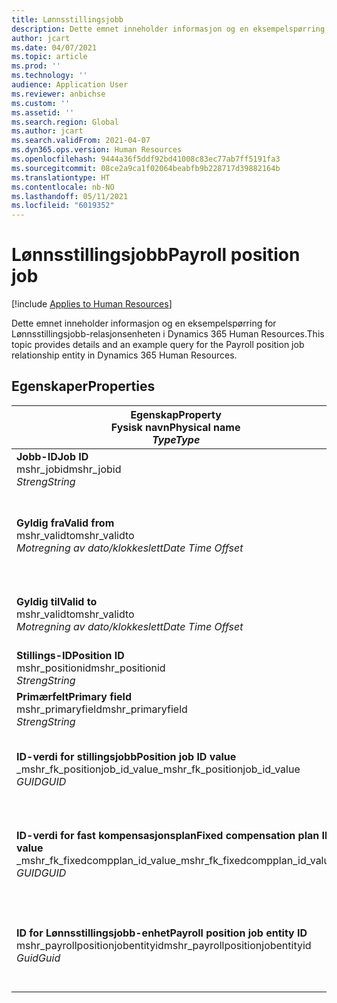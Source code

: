 ```yaml
---
title: Lønnsstillingsjobb
description: Dette emnet inneholder informasjon og en eksempelspørring for Lønnsstillingsjobb-enheten i Dynamics 365 Human Resources.
author: jcart
ms.date: 04/07/2021
ms.topic: article
ms.prod: ''
ms.technology: ''
audience: Application User
ms.reviewer: anbichse
ms.custom: ''
ms.assetid: ''
ms.search.region: Global
ms.author: jcart
ms.search.validFrom: 2021-04-07
ms.dyn365.ops.version: Human Resources
ms.openlocfilehash: 9444a36f5ddf92bd41008c83ec77ab7ff5191fa3
ms.sourcegitcommit: 08ce2a9ca1f02064beabfb9b228717d39882164b
ms.translationtype: HT
ms.contentlocale: nb-NO
ms.lasthandoff: 05/11/2021
ms.locfileid: "6019352"
---
```

# <a name="payroll-position-job"></a><span data-ttu-id="8a783-103">Lønnsstillingsjobb</span><span class="sxs-lookup"><span data-stu-id="8a783-103">Payroll position job</span></span>

[!include [Applies to Human Resources](../includes/applies-to-hr.md)]

<span data-ttu-id="8a783-104">Dette emnet inneholder informasjon og en eksempelspørring for Lønnsstillingsjobb-relasjonsenheten i Dynamics 365 Human Resources.</span><span class="sxs-lookup"><span data-stu-id="8a783-104">This topic provides details and an example query for the Payroll position job relationship entity in Dynamics 365 Human Resources.</span></span>

## <a name="properties"></a><span data-ttu-id="8a783-105">Egenskaper</span><span class="sxs-lookup"><span data-stu-id="8a783-105">Properties</span></span>

| <span data-ttu-id="8a783-106">Egenskap</span><span class="sxs-lookup"><span data-stu-id="8a783-106">Property</span></span><br><span data-ttu-id="8a783-107">**Fysisk navn**</span><span class="sxs-lookup"><span data-stu-id="8a783-107">**Physical name**</span></span><br><span data-ttu-id="8a783-108">**_Type_**</span><span class="sxs-lookup"><span data-stu-id="8a783-108">**_Type_**</span></span> | <span data-ttu-id="8a783-109">Bruk</span><span class="sxs-lookup"><span data-stu-id="8a783-109">Use</span></span> | <span data-ttu-id="8a783-110">beskrivelse</span><span class="sxs-lookup"><span data-stu-id="8a783-110">Description</span></span> |
| --- | --- | --- |
| <span data-ttu-id="8a783-111">**Jobb-ID**</span><span class="sxs-lookup"><span data-stu-id="8a783-111">**Job ID**</span></span><br><span data-ttu-id="8a783-112">mshr_jobid</span><span class="sxs-lookup"><span data-stu-id="8a783-112">mshr_jobid</span></span><br><span data-ttu-id="8a783-113">*Streng*</span><span class="sxs-lookup"><span data-stu-id="8a783-113">*String*</span></span> | <span data-ttu-id="8a783-114">Readp-only</span><span class="sxs-lookup"><span data-stu-id="8a783-114">Readp-only</span></span><br><span data-ttu-id="8a783-115">Obligatorisk</span><span class="sxs-lookup"><span data-stu-id="8a783-115">Required</span></span> |<span data-ttu-id="8a783-116">ID-en for jobben.</span><span class="sxs-lookup"><span data-stu-id="8a783-116">The ID of the job.</span></span> |
| <span data-ttu-id="8a783-117">**Gyldig fra**</span><span class="sxs-lookup"><span data-stu-id="8a783-117">**Valid from**</span></span><br><span data-ttu-id="8a783-118">mshr_validto</span><span class="sxs-lookup"><span data-stu-id="8a783-118">mshr_validto</span></span><br><span data-ttu-id="8a783-119">*Motregning av dato/klokkeslett*</span><span class="sxs-lookup"><span data-stu-id="8a783-119">*Date Time Offset*</span></span> | <span data-ttu-id="8a783-120">Skrivebeskyttet</span><span class="sxs-lookup"><span data-stu-id="8a783-120">Read-only</span></span> <br><span data-ttu-id="8a783-121">Obligatorisk</span><span class="sxs-lookup"><span data-stu-id="8a783-121">Required</span></span> | <span data-ttu-id="8a783-122">Datoen som posterings- og jobbrelasjonen er gyldig fra.</span><span class="sxs-lookup"><span data-stu-id="8a783-122">Date the postion and job relationship is valid from.</span></span> |
| <span data-ttu-id="8a783-123">**Gyldig til**</span><span class="sxs-lookup"><span data-stu-id="8a783-123">**Valid to**</span></span><br><span data-ttu-id="8a783-124">mshr_validto</span><span class="sxs-lookup"><span data-stu-id="8a783-124">mshr_validto</span></span><br><span data-ttu-id="8a783-125">*Motregning av dato/klokkeslett*</span><span class="sxs-lookup"><span data-stu-id="8a783-125">*Date Time Offset*</span></span> | <span data-ttu-id="8a783-126">Skrivebeskyttet</span><span class="sxs-lookup"><span data-stu-id="8a783-126">Read-only</span></span> <br><span data-ttu-id="8a783-127">Obligatorisk</span><span class="sxs-lookup"><span data-stu-id="8a783-127">Required</span></span> | <span data-ttu-id="8a783-128">Datoen som stillings- og jobbrelasjonen er gyldig til.</span><span class="sxs-lookup"><span data-stu-id="8a783-128">Date the position and job relationship is valid to.</span></span>  |
| <span data-ttu-id="8a783-129">**Stillings-ID**</span><span class="sxs-lookup"><span data-stu-id="8a783-129">**Position ID**</span></span><br><span data-ttu-id="8a783-130">mshr_positionid</span><span class="sxs-lookup"><span data-stu-id="8a783-130">mshr_positionid</span></span><br><span data-ttu-id="8a783-131">*Streng*</span><span class="sxs-lookup"><span data-stu-id="8a783-131">*String*</span></span> | <span data-ttu-id="8a783-132">Skrivebeskyttet</span><span class="sxs-lookup"><span data-stu-id="8a783-132">Read-only</span></span><br><span data-ttu-id="8a783-133">Obligatorisk</span><span class="sxs-lookup"><span data-stu-id="8a783-133">Required</span></span> | <span data-ttu-id="8a783-134">ID-en for stillingen.</span><span class="sxs-lookup"><span data-stu-id="8a783-134">The ID of the position.</span></span> |
| <span data-ttu-id="8a783-135">**Primærfelt**</span><span class="sxs-lookup"><span data-stu-id="8a783-135">**Primary field**</span></span><br><span data-ttu-id="8a783-136">mshr_primaryfield</span><span class="sxs-lookup"><span data-stu-id="8a783-136">mshr_primaryfield</span></span><br><span data-ttu-id="8a783-137">*Streng*</span><span class="sxs-lookup"><span data-stu-id="8a783-137">*String*</span></span> | <span data-ttu-id="8a783-138">Obligatorisk</span><span class="sxs-lookup"><span data-stu-id="8a783-138">Required</span></span><br><span data-ttu-id="8a783-139">Systemgenerert</span><span class="sxs-lookup"><span data-stu-id="8a783-139">System generated</span></span> |  |
| <span data-ttu-id="8a783-140">**ID-verdi for stillingsjobb**</span><span class="sxs-lookup"><span data-stu-id="8a783-140">**Position job ID value**</span></span><br><span data-ttu-id="8a783-141">_mshr_fk_positionjob_id_value</span><span class="sxs-lookup"><span data-stu-id="8a783-141">_mshr_fk_positionjob_id_value</span></span><br><span data-ttu-id="8a783-142">*GUID*</span><span class="sxs-lookup"><span data-stu-id="8a783-142">*GUID*</span></span> | <span data-ttu-id="8a783-143">Skrivebeskyttet</span><span class="sxs-lookup"><span data-stu-id="8a783-143">Read-only</span></span><br><span data-ttu-id="8a783-144">Obligatorisk</span><span class="sxs-lookup"><span data-stu-id="8a783-144">Required</span></span><br><span data-ttu-id="8a783-145">Sekundærnøkkel: mshr_PayrollPositionJobEntity av mshr_payrollpositionjobentity</span><span class="sxs-lookup"><span data-stu-id="8a783-145">Foreign key:mshr_PayrollPositionJobEntity of the mshr_payrollpositionjobentity</span></span> |<span data-ttu-id="8a783-146">ID-en for jobben som er knyttet til stillingen.</span><span class="sxs-lookup"><span data-stu-id="8a783-146">The ID of the job associated with the position.</span></span>|
| <span data-ttu-id="8a783-147">**ID-verdi for fast kompensasjonsplan**</span><span class="sxs-lookup"><span data-stu-id="8a783-147">**Fixed compensation plan ID value**</span></span><br><span data-ttu-id="8a783-148">_mshr_fk_fixedcompplan_id_value</span><span class="sxs-lookup"><span data-stu-id="8a783-148">_mshr_fk_fixedcompplan_id_value</span></span><br><span data-ttu-id="8a783-149">*GUID*</span><span class="sxs-lookup"><span data-stu-id="8a783-149">*GUID*</span></span> | <span data-ttu-id="8a783-150">Skrivebeskyttet</span><span class="sxs-lookup"><span data-stu-id="8a783-150">Read-only</span></span><br><span data-ttu-id="8a783-151">Obligatorisk</span><span class="sxs-lookup"><span data-stu-id="8a783-151">Required</span></span><br><span data-ttu-id="8a783-152">Sekundærnøkkel: mshr_FixedCompPlan_id av mshr_payrollfixedcompensationplanentity</span><span class="sxs-lookup"><span data-stu-id="8a783-152">Foreign key: mshr_FixedCompPlan_id of mshr_payrollfixedcompensationplanentity</span></span>  | <span data-ttu-id="8a783-153">ID-en for den faste kompensasjonsplanen som er knyttet til stillingen.</span><span class="sxs-lookup"><span data-stu-id="8a783-153">The ID of the fixed compensation plan associated with the position.</span></span> |
| <span data-ttu-id="8a783-154">**ID for Lønnsstillingsjobb-enhet**</span><span class="sxs-lookup"><span data-stu-id="8a783-154">**Payroll position job entity ID**</span></span><br><span data-ttu-id="8a783-155">mshr_payrollpositionjobentityid</span><span class="sxs-lookup"><span data-stu-id="8a783-155">mshr_payrollpositionjobentityid</span></span><br><span data-ttu-id="8a783-156">*Guid*</span><span class="sxs-lookup"><span data-stu-id="8a783-156">*Guid*</span></span> | <span data-ttu-id="8a783-157">Obligatorisk</span><span class="sxs-lookup"><span data-stu-id="8a783-157">Required</span></span><br><span data-ttu-id="8a783-158">Systemgenerert.</span><span class="sxs-lookup"><span data-stu-id="8a783-158">System generated.</span></span> | <span data-ttu-id="8a783-159">En systemgenerert GUID-verdi som entydig identifiserer jobben.</span><span class="sxs-lookup"><span data-stu-id="8a783-159">A system-generated GUID value to uniquely identify the job.</span></span>  |

